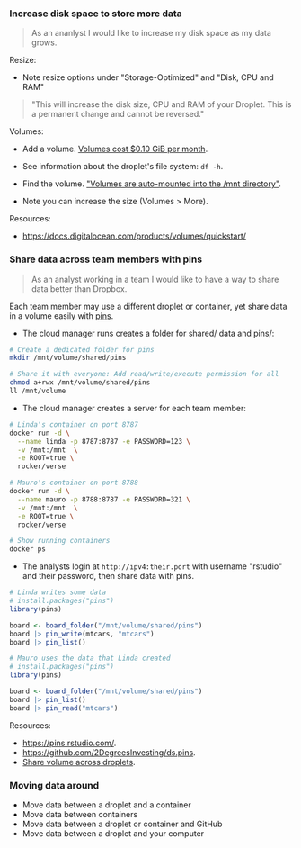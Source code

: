 ### Increase disk space to store more data

> As an ananlyst I would like to increase my disk space as my data grows.

Resize: 

* Note resize options under "Storage-Optimized" and "Disk, CPU and RAM"

> "This will increase the disk size, CPU and RAM of your Droplet. This is a
permanent change and cannot be reversed."

Volumes:

* Add a volume. [Volumes cost $0.10 GiB per
month](https://docs.digitalocean.com/products/volumes/details/pricing/).

* See information about the droplet's file system: `df -h`.

* Find the volume. ["Volumes are auto-mounted into the /mnt
directory"](https://docs.digitalocean.com/products/volumes/how-to/create/).

* Note you can increase the size (Volumes > More).

Resources:

* <https://docs.digitalocean.com/products/volumes/quickstart/>

### Share data across team members with pins

> As an analyst working in a team I would like to have a way to share data
better than Dropbox.

Each team member may use a different droplet or container, yet share data in a
volume easily with [pins](https://pins.rstudio.com/).

* The cloud manager runs creates a folder for shared/ data and pins/:

```bash
# Create a dedicated folder for pins
mkdir /mnt/volume/shared/pins

# Share it with everyone: Add read/write/execute permission for all
chmod a+rwx /mnt/volume/shared/pins
ll /mnt/volume
```

* The cloud manager creates a server for each team member:

```bash
# Linda's container on port 8787
docker run -d \
  --name linda -p 8787:8787 -e PASSWORD=123 \
  -v /mnt:/mnt  \
  -e ROOT=true \
  rocker/verse

# Mauro's container on port 8788
docker run -d \
  --name mauro -p 8788:8787 -e PASSWORD=321 \
  -v /mnt:/mnt  \
  -e ROOT=true \
  rocker/verse

# Show running containers
docker ps
```

* The analysts login at `http://ipv4:their.port`  with username "rstudio" and
their password, then share data with pins.

```r
# Linda writes some data
# install.packages("pins")
library(pins)

board <- board_folder("/mnt/volume/shared/pins")
board |> pin_write(mtcars, "mtcars")
board |> pin_list()
```

```r
# Mauro uses the data that Linda created
# install.packages("pins")
library(pins)

board <- board_folder("/mnt/volume/shared/pins")
board |> pin_list()
board |> pin_read("mtcars")
```

Resources:

* <https://pins.rstudio.com/>.
* <https://github.com/2DegreesInvesting/ds.pins>.
* [Share volume across
droplets](https://www.digitalocean.com/community/tutorials/how-to-set-up-an-nfs-mount-on-ubuntu-18-04).

### Moving data around

* Move data between a droplet and a container
* Move data between containers
* Move data between a droplet or container and GitHub
* Move data between a droplet and your computer

